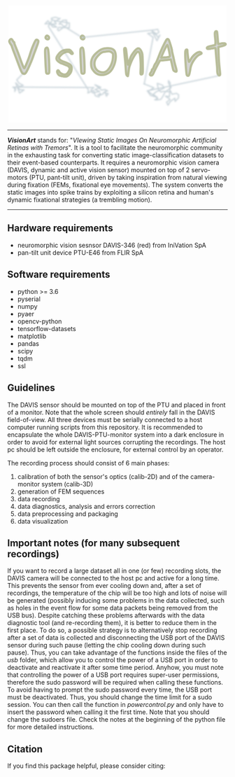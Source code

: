 <p align="center">
  <img src="./docs/cover_img.png" alt="drawing" width="500"/>
</p>

---

**_VisionArt_**  stands for: "_VIewing Static Images On Neuromorphic Artificial Retinas with Tremors_".
It is a tool to facilitate the neuromorphic community in the exhausting task for converting static image-classification
datasets to their event-based counterparts. It requires a neuromorphic vision camera (DAVIS, dynamic and active vision 
sensor) mounted on top of 2 servo-motors (PTU, pant-tilt unit), driven by taking inspiration from natural viewing during
fixation (FEMs, fixational eye movements). The system converts the static images into spike trains by exploiting a 
silicon retina and human's dynamic fixational strategies (a trembling motion).

---

## Hardware requirements
- neuromorphic vision sesnsor DAVIS-346 (red) from IniVation SpA
- pan-tilt unit device PTU-E46 from FLIR SpA

## Software requirements
- python >= 3.6
- pyserial
- numpy
- pyaer
- opencv-python
- tensorflow-datasets
- matplotlib
- pandas
- scipy
- tqdm
- ssl

## Guidelines
The DAVIS sensor should be mounted on top of the PTU and placed in front of a monitor. Note that the whole screen
should _entirely_ fall in the DAVIS field-of-view. All three devices must be serially connected to a host computer
running scripts from this repository. It is recommended to encapsulate the whole DAVIS-PTU-monitor system into a
dark enclosure in order to avoid for external light sources corrupting the recordings. The host pc should be left
outside the enclosure, for external control by an operator.

The recording process should consist of 6 main phases:
1) calibration of both the sensor's optics (calib-2D) and of the camera-monitor system (calib-3D)
2) generation of FEM sequences
3) data recording
4) data diagnostics, analysis and errors correction
5) data preprocessing and packaging
6) data visualization

## Important notes (for many subsequent recordings)
If you want to record a large dataset all in one (or few) recording slots, the DAVIS camera will be connected to the
host pc and active for a long time. This prevents the sensor from ever cooling down and, after a set of recordings, the
temperature of the chip will be too high and lots of noise will be generated (possibly inducing some problems in the
data collected, such as holes in the event flow for some data packets being removed from the USB bus). Despite catching
these problems afterwards with the data diagnostic tool (and re-recording them), it is better to reduce them in the
first place. To do so, a possible strategy is to alternatively stop recording after a set of data is collected and
disconnecting the USB port of the DAVIS sensor during such pause (letting the chip cooling down during such pause).
Thus, you can take advantage of the functions inside the files of the _usb_ folder, which allow you to control the power
of a USB port in order to deactivate and reactivate it after some time period. Anyhow, you must note that controlling
the power of a USB port requires super-user permissions, therefore the sudo password will be required when calling these
functions. To avoid having to prompt the sudo password every time, the USB port must be deactivated. Thus, you should
change the time limit for a sudo session. You can then call the function in _powercontrol.py_ and only have to insert
the password when calling it the first time. Note that you should change the sudoers file. Check the notes at the
beginning of the python file for more detailed instructions.

## Citation
If you find this package helpful, please consider citing:

```BibTex
```
